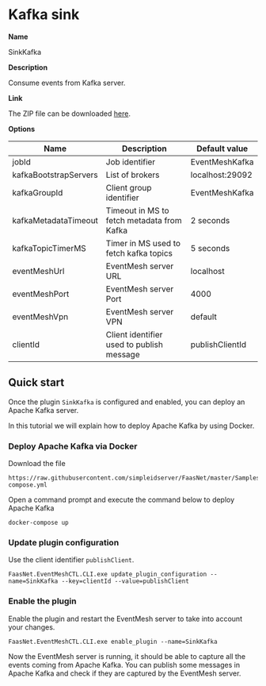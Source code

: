 # Kafka sink

**Name**

SinkKafka

**Description**

Consume events from Kafka server.

**Link**

The ZIP file can be downloaded [here]().

**Options**

| Name                  | Description                           	 | Default value 	 |
| --------------------- | ------------------------------------------ | ----------------- |
| jobId      			| Job identifier              				 | EventMeshKafka    |
| kafkaBootstrapServers | List of brokers      						 | localhost:29092	 |
| kafkaGroupId 			| Client group identifier 					 | EventMeshKafka    |
| kafkaMetadataTimeout  | Timeout in MS to fetch metadata from Kafka | 2 seconds         |
| kafkaTopicTimerMS     | Timer in MS used to fetch kafka topics     | 5 seconds         |
| eventMeshUrl      	| EventMesh server URL                       | localhost     	 |
| eventMeshPort     	| EventMesh server Port                      | 4000         	 |
| eventMeshVpn      	| EventMesh server VPN                       | default       	 |
| clientId      		| Client identifier used to publish message  | publishClientId   |

## Quick start

Once the plugin `SinkKafka` is configured and enabled, you can deploy an Apache Kafka server.

In this tutorial we will explain how to deploy Apache Kafka by using Docker.

### Deploy Apache Kafka via Docker

Download the file

```
https://raw.githubusercontent.com/simpleidserver/FaasNet/master/Samples/FaasNet.EventMesh.KafkaSink/docker-compose.yml
```

Open a command prompt and execute the command below to deploy Apache Kafka

```
docker-compose up
```

### Update plugin configuration

Use the client identifier `publishClient`.

```
FaasNet.EventMeshCTL.CLI.exe update_plugin_configuration --name=SinkKafka --key=clientId --value=publishClient
```

### Enable the plugin

Enable the plugin and restart the EventMesh server to take into account your changes.

```
FaasNet.EventMeshCTL.CLI.exe enable_plugin --name=SinkKafka
```

Now the EventMesh server is running, it should be able to capture all the events coming from Apache Kafka.
You can publish some messages in Apache Kafka and check if they are captured by the EventMesh server.